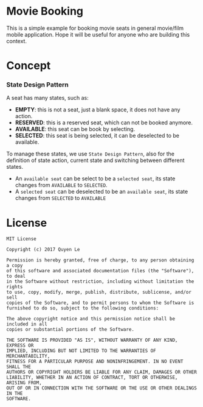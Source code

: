 # Movie Booking

This is a simple example for booking movie seats in general movie/film mobile application.
Hope it will be useful for anyone who are building this context.

# Concept
### State Design Pattern

A seat has many states, such as:
* **EMPTY**: this is not a seat, just a blank space, it does not have any action.
* **RESERVED**: this is a reserved seat, which can not be booked anymore.
* **AVAILABLE**: this seat can be book by selecting.
* **SELECTED**: this seat is being selected, it can be deselected to be available.

To manage these states, we use `State Design Pattern`, also for the definition of state action, current state and switching between different states.
* An `available seat` can be select to be a `selected seat`, its state changes from `AVAILABLE` to `SELECTED`.
* A `selected seat` can be deselected to be an `available seat`, its state changes from `SELECTED` to `AVAILABLE`

# License
```
MIT License

Copyright (c) 2017 Quyen Le

Permission is hereby granted, free of charge, to any person obtaining a copy
of this software and associated documentation files (the "Software"), to deal
in the Software without restriction, including without limitation the rights
to use, copy, modify, merge, publish, distribute, sublicense, and/or sell
copies of the Software, and to permit persons to whom the Software is
furnished to do so, subject to the following conditions:

The above copyright notice and this permission notice shall be included in all
copies or substantial portions of the Software.

THE SOFTWARE IS PROVIDED "AS IS", WITHOUT WARRANTY OF ANY KIND, EXPRESS OR
IMPLIED, INCLUDING BUT NOT LIMITED TO THE WARRANTIES OF MERCHANTABILITY,
FITNESS FOR A PARTICULAR PURPOSE AND NONINFRINGEMENT. IN NO EVENT SHALL THE
AUTHORS OR COPYRIGHT HOLDERS BE LIABLE FOR ANY CLAIM, DAMAGES OR OTHER
LIABILITY, WHETHER IN AN ACTION OF CONTRACT, TORT OR OTHERWISE, ARISING FROM,
OUT OF OR IN CONNECTION WITH THE SOFTWARE OR THE USE OR OTHER DEALINGS IN THE
SOFTWARE.
```
